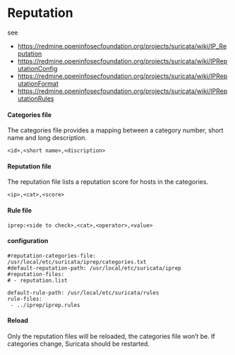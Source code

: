 # Reputation

see
* https://redmine.openinfosecfoundation.org/projects/suricata/wiki/IP_Reputation
* https://redmine.openinfosecfoundation.org/projects/suricata/wiki/IPReputationConfig
* https://redmine.openinfosecfoundation.org/projects/suricata/wiki/IPReputationFormat
* https://redmine.openinfosecfoundation.org/projects/suricata/wiki/IPReputationRules



#### Categories file

The categories file provides a mapping between a category number, short name and long description.


```
<id>,<short name>,<discription>
```

#### Reputation file
The reputation file lists a reputation score for hosts in the categories.

```
<ip>,<cat>,<score>
```

#### Rule file
```
iprep:<side to check>,<cat>,<operator>,<value>
```

#### configuration

```
#reputation-categories-file: /usr/local/etc/suricata/iprep/categories.txt
#default-reputation-path: /usr/local/etc/suricata/iprep
#reputation-files:
# - reputation.list

default-rule-path: /usr/local/etc/suricata/rules
rule-files:
 - ../iprep/iprep.rules
```

#### Reload

Only the reputation files will be reloaded, the categories file won’t be.
If categories change, Suricata should be restarted.
